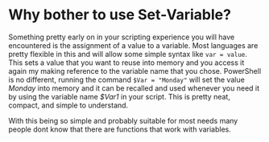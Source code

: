 # Why bother to use Set-Variable?

Something pretty early on in your scripting experience you will have encountered is the assignment of a value to a variable. Most languages are pretty flexible in this and will allow some simple syntax like ```var = value```. This sets a value that you want to reuse into memory and you access it again my making reference to the variable name that you chose. PowerShell is no different, running the command ```$Var = "Monday"``` will set the value *Monday* into memory and it can be recalled and used whenever you need it by using the variable name *$Var1* in your script. This is pretty neat, compact, and simple to understand.

With this being so simple and probably suitable for most needs many people dont know that there are functions that work with variables. 
